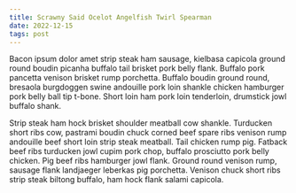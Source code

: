 ```yaml
---
title: Scrawny Said Ocelot Angelfish Twirl Spearman
date: 2022-12-15
tags: post
---
```


Bacon ipsum dolor amet strip steak ham sausage, kielbasa capicola ground round boudin picanha buffalo tail brisket pork belly flank.  Buffalo pork pancetta venison brisket rump porchetta.  Buffalo boudin ground round, bresaola burgdoggen swine andouille pork loin shankle chicken hamburger pork belly ball tip t-bone.  Short loin ham pork loin tenderloin, drumstick jowl buffalo shank.

Strip steak ham hock brisket shoulder meatball cow shankle.  Turducken short ribs cow, pastrami boudin chuck corned beef spare ribs venison rump andouille beef short loin strip steak meatball.  Tail chicken rump pig.  Fatback beef ribs turducken jowl cupim pork chop, buffalo prosciutto pork belly chicken.  Pig beef ribs hamburger jowl flank.  Ground round venison rump, sausage flank landjaeger leberkas pig porchetta.  Venison chuck short ribs strip steak biltong buffalo, ham hock flank salami capicola.
